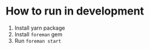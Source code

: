 # How to run in development

1. Install yarn package
2. Install `foreman` gem
3. Run `foreman start`